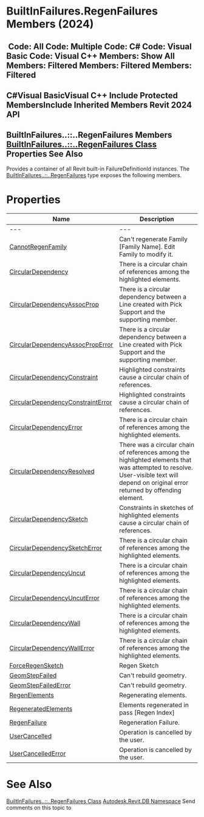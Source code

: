 # BuiltInFailures.RegenFailures Members (2024)

﻿
 Code: All Code: Multiple Code: C# Code: Visual Basic Code: Visual C++  Members: Show All Members: Filtered Members: Filtered Members: Filtered   
---  
C#Visual BasicVisual C++
Include Protected MembersInclude Inherited Members
Revit 2024 API  
---  
BuiltInFailures..::..RegenFailures Members  
[BuiltInFailures..::..RegenFailures Class](c7726de2-e4f0-8861-8115-0ef9de7935b1.md "BuiltInFailures.RegenFailures Class") Properties See Also  
---  
Provides a container of all Revit built-in FailureDefinitionId instances.
The [BuiltInFailures..::..RegenFailures](c7726de2-e4f0-8861-8115-0ef9de7935b1.md "BuiltInFailures.RegenFailures Class") type exposes the following members.
# Properties
| Name | Description |
| --- | --- |
| --- | --- | --- |
| [CannotRegenFamily](cf65bf85-0c0a-65a5-edfe-9aacf3eac3a2.md "CannotRegenFamily Property") | Can't regenerate Family [Family Name]. Edit Family to modify it. |
| [CircularDependency](692c9351-8878-b3b3-93b4-b03ddcbc6b08.md "CircularDependency Property") | There is a circular chain of references among the highlighted elements. |
| [CircularDependencyAssocProp](4a1996d8-de0d-71fa-2864-024d72e66f23.md "CircularDependencyAssocProp Property") | There is a circular dependency between a Line created with Pick Support and the supporting member. |
| [CircularDependencyAssocPropError](0d615c4a-bc5b-ae34-e73b-89dda5ea435d.md "CircularDependencyAssocPropError Property") | There is a circular dependency between a Line created with Pick Support and the supporting member. |
| [CircularDependencyConstraint](94b2debc-c7f2-6067-5df4-878c34fb0a03.md "CircularDependencyConstraint Property") | Highlighted constraints cause a circular chain of references. |
| [CircularDependencyConstraintError](73d187f1-a65b-88cd-152b-5c378488d5e6.md "CircularDependencyConstraintError Property") | Highlighted constraints cause a circular chain of references. |
| [CircularDependencyError](8f9df549-593b-7ed9-0310-ea19166b66c0.md "CircularDependencyError Property") | There is a circular chain of references among the highlighted elements. |
| [CircularDependencyResolved](c106d36a-7f9a-408f-e4d9-8e36bb91bb13.md "CircularDependencyResolved Property") | There was a circular chain of references among the highlighted elements that was attempted to resolve. User-visible text will depend on original error returned by offending element. |
| [CircularDependencySketch](c25129fb-f6e7-0671-1e47-d8319c9adc02.md "CircularDependencySketch Property") | Constraints in sketches of highlighted elements cause a circular chain of references. |
| [CircularDependencySketchError](3e21b30a-9af7-6171-5e0a-695c597f9e66.md "CircularDependencySketchError Property") | There is a circular chain of references among the highlighted elements. |
| [CircularDependencyUncut](38c910f9-efc1-996b-0f0e-dadb3f67c382.md "CircularDependencyUncut Property") | There is a circular chain of references among the highlighted elements. |
| [CircularDependencyUncutError](9b4f449a-6f21-f38f-3cec-af5bb132119d.md "CircularDependencyUncutError Property") | There is a circular chain of references among the highlighted elements. |
| [CircularDependencyWall](0398e9c5-c675-6a80-abc9-a908046600b7.md "CircularDependencyWall Property") | There is a circular chain of references among the highlighted elements. |
| [CircularDependencyWallError](f2b5898d-12d6-0242-97fa-1d55d1c48c2e.md "CircularDependencyWallError Property") | There is a circular chain of references among the highlighted elements. |
| [ForceRegenSketch](82fe5634-18f9-b315-9f1b-7e2843792cd3.md "ForceRegenSketch Property") | Regen Sketch |
| [GeomStepFailed](1a5e2d9b-4a85-b268-1c60-169bf8a187cb.md "GeomStepFailed Property") | Can't rebuild geometry. |
| [GeomStepFailedError](f562cd4a-9e9b-1ab1-0062-63712710e9eb.md "GeomStepFailedError Property") | Can't rebuild geometry. |
| [RegenElements](d7d87dfb-f881-0180-8adc-b5e4674c7364.md "RegenElements Property") | Regenerating elements. |
| [RegeneratedElements](06397740-75ab-e0a1-573d-abe6e1651277.md "RegeneratedElements Property") | Elements regenerated in pass [Regen Index] |
| [RegenFailure](240dad64-05a0-cc24-61ed-bfccf0d01461.md "RegenFailure Property") | Regeneration Failure. |
| [UserCancelled](2f93df68-e5de-f0de-dad1-1b84a18f476d.md "UserCancelled Property") | Operation is cancelled by the user. |
| [UserCancelledError](e1836b84-15d0-1bf6-2710-ca6c9dcfd858.md "UserCancelledError Property") | Operation is cancelled by the user. |

# See Also
[BuiltInFailures..::..RegenFailures Class](c7726de2-e4f0-8861-8115-0ef9de7935b1.md "BuiltInFailures.RegenFailures Class")
[Autodesk.Revit.DB Namespace](87546ba7-461b-c646-cbb1-2cb8f5bff8b2.md "Autodesk.Revit.DB Namespace")
Send comments on this topic to 